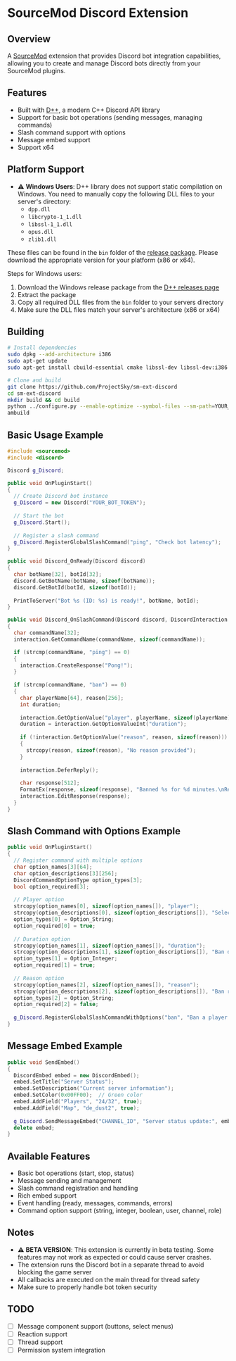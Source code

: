 # SourceMod Discord Extension

## Overview
A [SourceMod](http://www.sourcemod.net/) extension that provides Discord bot integration capabilities, allowing you to create and manage Discord bots directly from your SourceMod plugins.

## Features
* Built with [D++](https://github.com/brainboxdotcc/DPP), a modern C++ Discord API library
* Support for basic bot operations (sending messages, managing commands)
* Slash command support with options
* Message embed support
* Support x64

## Platform Support
* ⚠️ **Windows Users**: D++ library does not support static compilation on Windows. You need to manually copy the following DLL files to your server's directory:
  - `dpp.dll`
  - `libcrypto-1_1.dll`
  - `libssl-1_1.dll`
  - `opus.dll`
  - `zlib1.dll`

These files can be found in the `bin` folder of the [release package](https://github.com/brainboxdotcc/DPP/releases/tag/v10.0.35). Please download the appropriate version for your platform (x86 or x64).

Steps for Windows users:
1. Download the Windows release package from the [D++ releases page](https://github.com/brainboxdotcc/DPP/releases/tag/v10.0.35)
2. Extract the package
3. Copy all required DLL files from the `bin` folder to your servers directory
4. Make sure the DLL files match your server's architecture (x86 or x64)

## Building
```sh
# Install dependencies
sudo dpkg --add-architecture i386
sudo apt-get update
sudo apt-get install cbuild-essential cmake libssl-dev libssl-dev:i386

# Clone and build
git clone https://github.com/ProjectSky/sm-ext-discord
cd sm-ext-discord
mkdir build && cd build
python ../configure.py --enable-optimize --symbol-files --sm-path=YOUR_SOURCEMOD_PATH --targets=x86,x64
ambuild
```

## Basic Usage Example
```cpp
#include <sourcemod>
#include <discord>

Discord g_Discord;

public void OnPluginStart()
{
  // Create Discord bot instance
  g_Discord = new Discord("YOUR_BOT_TOKEN");
  
  // Start the bot
  g_Discord.Start();
  
  // Register a slash command
  g_Discord.RegisterGlobalSlashCommand("ping", "Check bot latency");
}

public void Discord_OnReady(Discord discord)
{
  char botName[32], botId[32];
  discord.GetBotName(botName, sizeof(botName));
  discord.GetBotId(botId, sizeof(botId));
  
  PrintToServer("Bot %s (ID: %s) is ready!", botName, botId);
}

public void Discord_OnSlashCommand(Discord discord, DiscordInteraction interaction)
{
  char commandName[32];
  interaction.GetCommandName(commandName, sizeof(commandName));

  if (strcmp(commandName, "ping") == 0)
  {
    interaction.CreateResponse("Pong!");
  }
  
  if (strcmp(commandName, "ban") == 0)
  {
    char playerName[64], reason[256];
    int duration;
    
    interaction.GetOptionValue("player", playerName, sizeof(playerName));
    duration = interaction.GetOptionValueInt("duration");
    
    if (!interaction.GetOptionValue("reason", reason, sizeof(reason)))
    {
      strcopy(reason, sizeof(reason), "No reason provided");
    }
    
    interaction.DeferReply();
    
    char response[512];
    FormatEx(response, sizeof(response), "Banned %s for %d minutes.\nReason: %s", playerName, duration, reason);
    interaction.EditResponse(response);
  }
}
```

## Slash Command with Options Example
```cpp
public void OnPluginStart()
{
  // Register command with multiple options
  char option_names[3][64];
  char option_descriptions[3][256];
  DiscordCommandOptionType option_types[3];
  bool option_required[3];
  
  // Player option
  strcopy(option_names[0], sizeof(option_names[]), "player");
  strcopy(option_descriptions[0], sizeof(option_descriptions[]), "Select a player");
  option_types[0] = Option_String;
  option_required[0] = true;
  
  // Duration option
  strcopy(option_names[1], sizeof(option_names[]), "duration");
  strcopy(option_descriptions[1], sizeof(option_descriptions[]), "Ban duration in minutes");
  option_types[1] = Option_Integer;
  option_required[1] = true;
  
  // Reason option
  strcopy(option_names[2], sizeof(option_names[]), "reason");
  strcopy(option_descriptions[2], sizeof(option_descriptions[]), "Ban reason");
  option_types[2] = Option_String;
  option_required[2] = false;
  
  g_Discord.RegisterGlobalSlashCommandWithOptions("ban", "Ban a player from the server", option_names, option_descriptions, option_types, option_required, 3);
}
```

## Message Embed Example
```cpp
public void SendEmbed()
{
  DiscordEmbed embed = new DiscordEmbed();
  embed.SetTitle("Server Status");
  embed.SetDescription("Current server information");
  embed.SetColor(0x00FF00);  // Green color
  embed.AddField("Players", "24/32", true);
  embed.AddField("Map", "de_dust2", true);
  
  g_Discord.SendMessageEmbed("CHANNEL_ID", "Server status update:", embed);
  delete embed;
}
```

## Available Features
* Basic bot operations (start, stop, status)
* Message sending and management
* Slash command registration and handling
* Rich embed support
* Event handling (ready, messages, commands, errors)
* Command option support (string, integer, boolean, user, channel, role)

## Notes
* ⚠️ **BETA VERSION**: This extension is currently in beta testing. Some features may not work as expected or could cause server crashes.
* The extension runs the Discord bot in a separate thread to avoid blocking the game server
* All callbacks are executed on the main thread for thread safety
* Make sure to properly handle bot token security

## TODO
- [ ] Message component support (buttons, select menus)
- [ ] Reaction support
- [ ] Thread support
- [ ] Permission system integration